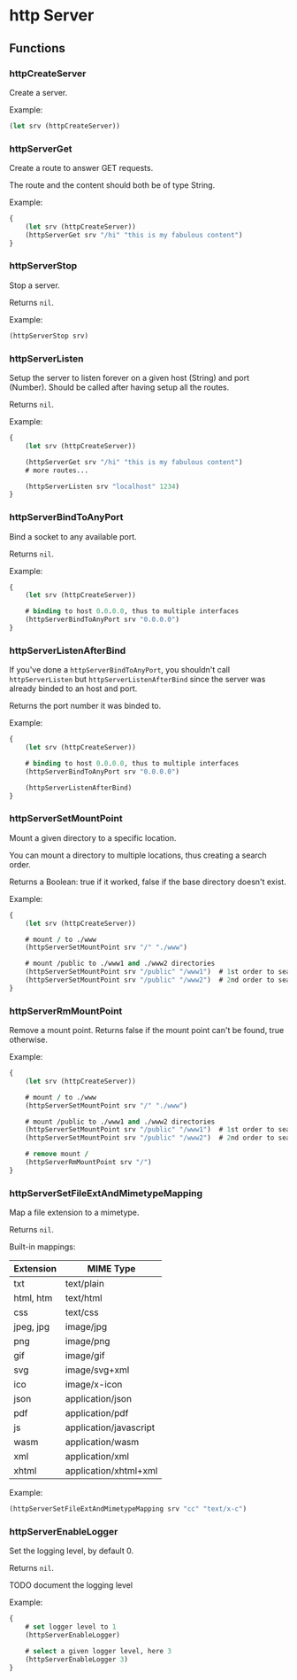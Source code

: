 # http Server

## Functions

### httpCreateServer

Create a server.

Example:

```clojure
(let srv (httpCreateServer))
```

### httpServerGet

Create a route to answer GET requests.

The route and the content should both be of type String.

Example:

```clojure
{
    (let srv (httpCreateServer))
    (httpServerGet srv "/hi" "this is my fabulous content")
}
```

### httpServerStop

Stop a server.

Returns `nil`.

Example:

```clojure
(httpServerStop srv)
```

### httpServerListen

Setup the server to listen forever on a given host (String) and port (Number). Should be called after having setup all the routes.

Returns `nil`.

Example:

```clojure
{
    (let srv (httpCreateServer))

    (httpServerGet srv "/hi" "this is my fabulous content")
    # more routes...

    (httpServerListen srv "localhost" 1234)
}
```

### httpServerBindToAnyPort

Bind a socket to any available port.

Returns `nil`.

Example:

```clojure
{
    (let srv (httpCreateServer))

    # binding to host 0.0.0.0, thus to multiple interfaces
    (httpServerBindToAnyPort srv "0.0.0.0")
}
```

### httpServerListenAfterBind

If you've done a `httpServerBindToAnyPort`, you shouldn't call `httpServerListen` but `httpServerListenAfterBind` since the server was already binded to an host and port.

Returns the port number it was binded to.

Example:

```clojure
{
    (let srv (httpCreateServer))

    # binding to host 0.0.0.0, thus to multiple interfaces
    (httpServerBindToAnyPort srv "0.0.0.0")

    (httpServerListenAfterBind)
}
```

### httpServerSetMountPoint

Mount a given directory to a specific location.

You can mount a directory to multiple locations, thus creating a search order.

Returns a Boolean: true if it worked, false if the base directory doesn't exist.

Example:

```clojure
{
    (let srv (httpCreateServer))

    # mount / to ./www
    (httpServerSetMountPoint srv "/" "./www")

    # mount /public to ./www1 and ./www2 directories
    (httpServerSetMountPoint srv "/public" "/www1")  # 1st order to search
    (httpServerSetMountPoint srv "/public" "/www2")  # 2nd order to search
}
```

### httpServerRmMountPoint

Remove a mount point. Returns false if the mount point can't be found, true otherwise.

Example:

```clojure
{
    (let srv (httpCreateServer))

    # mount / to ./www
    (httpServerSetMountPoint srv "/" "./www")

    # mount /public to ./www1 and ./www2 directories
    (httpServerSetMountPoint srv "/public" "/www1")  # 1st order to search
    (httpServerSetMountPoint srv "/public" "/www2")  # 2nd order to search

    # remove mount /
    (httpServerRmMountPoint srv "/")
}
```

### httpServerSetFileExtAndMimetypeMapping

Map a file extension to a mimetype.

Returns `nil`.

Built-in mappings:

Extension | MIME Type
--------- | ---------
txt | text/plain
html, htm | text/html
css | text/css
jpeg, jpg | image/jpg
png | image/png
gif | image/gif
svg | image/svg+xml
ico | image/x-icon
json | application/json
pdf | application/pdf
js | application/javascript
wasm | application/wasm
xml | application/xml
xhtml | application/xhtml+xml

Example:

```clojure
(httpServerSetFileExtAndMimetypeMapping srv "cc" "text/x-c")
```

### httpServerEnableLogger

Set the logging level, by default 0.

Returns `nil`.

TODO document the logging level

Example:

```clojure
{
    # set logger level to 1
    (httpServerEnableLogger)

    # select a given logger level, here 3
    (httpServerEnableLogger 3)
}
```